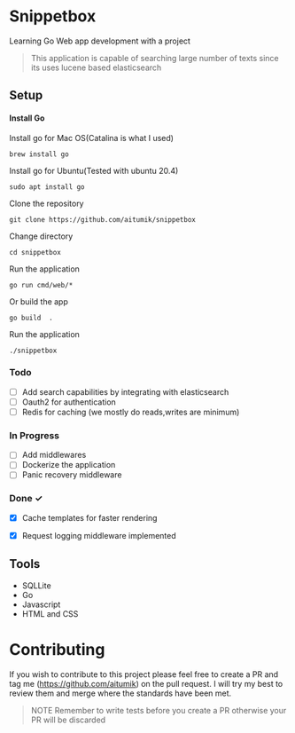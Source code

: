 # Snippetbox
Learning Go Web app development with a project
> This application is capable of searching large number of texts since its uses lucene based elasticsearch

## Setup
#### Install Go

Install go for Mac OS(Catalina is what I used)
```
brew install go
```

Install go for Ubuntu(Tested with ubuntu 20.4)
```
sudo apt install go
```

Clone the repository
```
git clone https://github.com/aitumik/snippetbox
```

Change directory
```
cd snippetbox
```

Run the application
```
go run cmd/web/*
```

Or build the app
```
go build  .
```

Run the application
```
./snippetbox
```

### Todo
- [ ] Add search capabilities by integrating with elasticsearch
- [ ] Oauth2 for authentication
- [ ] Redis for caching (we mostly do reads,writes are minimum)

### In Progress
- [ ] Add middlewares
- [ ] Dockerize the application
- [ ] Panic recovery middleware

### Done ✓
- [x] Cache templates for faster rendering
- [x] Request logging middleware implemented


## Tools
* SQLLite
* Go
* Javascript
* HTML and CSS 

# Contributing
If you wish to contribute to this project please feel free to create a PR and tag me (https://github.com/aitumik)
on the pull request. I will try my best to review them and merge where the standards have been met.

> NOTE  Remember to write tests before you create a PR otherwise your PR will be discarded

